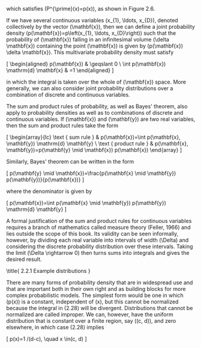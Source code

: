 which satisfies \(P^{\prime}(x)=p(x)\), as shown in Figure 2.6.

If we have several continuous variables \(x_{1}, \ldots, x_{D}\), denoted collectively by the vector \(\mathbf{x}\), then we can define a joint probability density \(p(\mathbf{x})=p\left(x_{1}, \ldots, x_{D}\right)\) such that the probability of \(\mathbf{x}\) falling in an infinitesimal volume \(\delta \mathbf{x}\) containing the point \(\mathbf{x}\) is given by \(p(\mathbf{x}) \delta \mathbf{x}\). This multivariate probability density must satisfy

\[
\begin{aligned}
p(\mathbf{x}) & \geqslant 0 \\
\int p(\mathbf{x}) \mathrm{d} \mathbf{x} & =1
\end{aligned}
\]

in which the integral is taken over the whole of \(\mathbf{x}\) space. More generally, we can also consider joint probability distributions over a combination of discrete and continuous variables.

The sum and product rules of probability, as well as Bayes' theorem, also apply to probability densities as well as to combinations of discrete and continuous variables. If \(\mathbf{x}\) and \(\mathbf{y}\) are two real variables, then the sum and product rules take the form

\[
\begin{array}{lc}
\text { sum rule } & p(\mathbf{x})=\int p(\mathbf{x}, \mathbf{y}) \mathrm{d} \mathbf{y} \\
\text { product rule } & p(\mathbf{x}, \mathbf{y})=p(\mathbf{y} \mid \mathbf{x}) p(\mathbf{x})
\end{array}
\]

Similarly, Bayes' theorem can be written in the form

\[
p(\mathbf{y} \mid \mathbf{x})=\frac{p(\mathbf{x} \mid \mathbf{y}) p(\mathbf{y})}{p(\mathbf{x})}
\]

where the denominator is given by

\[
p(\mathbf{x})=\int p(\mathbf{x} \mid \mathbf{y}) p(\mathbf{y}) \mathrm{d} \mathbf{y}
\]

A formal justification of the sum and product rules for continuous variables requires a branch of mathematics called measure theory (Feller, 1966) and lies outside the scope of this book. Its validity can be seen informally, however, by dividing each real variable into intervals of width \(\Delta\) and considering the discrete probability distribution over these intervals. Taking the limit \(\Delta \rightarrow 0\) then turns sums into integrals and gives the desired result.

\title{
2.2.1 Example distributions
}

There are many forms of probability density that are in widespread use and that are important both in their own right and as building blocks for more complex probabilistic models. The simplest form would be one in which \(p(x)\) is a constant, independent of \(x\), but this cannot be normalized because the integral in (2.28) will be divergent. Distributions that cannot be normalized are called improper. We can, however, have the uniform distribution that is constant over a finite region, say \((c, d)\), and zero elsewhere, in which case (2.28) implies

\[
p(x)=1 /(d-c), \quad x \in(c, d)
\]